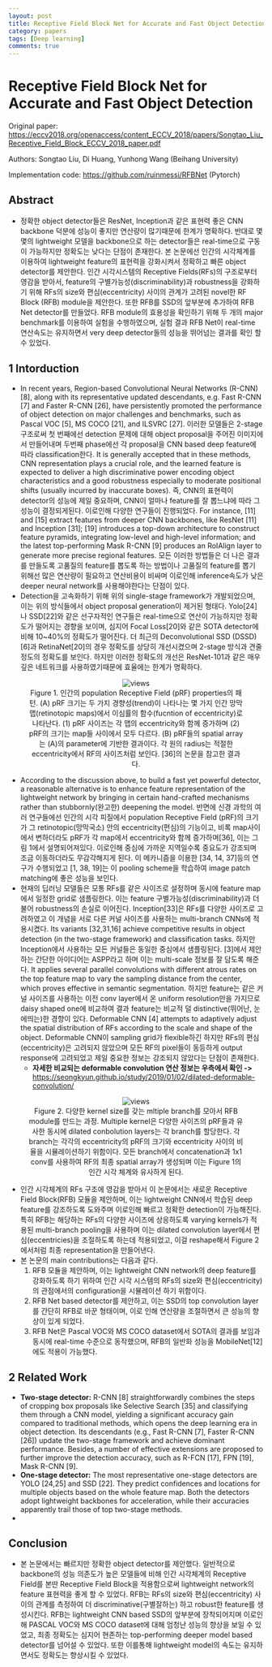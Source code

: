 ```yaml
---
layout: post
title: Receptive Field Block Net for Accurate and Fast Object Detection
category: papers
tags: [Deep learning]
comments: true
---
```


# Receptive Field Block Net for Accurate and Fast Object Detection

Original paper: https://eccv2018.org/openaccess/content_ECCV_2018/papers/Songtao_Liu_Receptive_Field_Block_ECCV_2018_paper.pdf

Authors: Songtao Liu, Di Huang, Yunhong Wang (Beihang University)

Implementation code: https://github.com/ruinmessi/RFBNet (Pytorch)

## Abstract
- 정확한 object detector들은 ResNet, Inception과 같은 표현력 좋은 CNN backbone 덕분에 성능이 좋지만 연산량이 많기때문에 한계가 명확하다. 반대로 몇몇의 lightweight 모델을 backbone으로 하는 detector들은 real-time으로 구동이 가능하지만 정확도는 낮다는 단점이 존재한다. 본 논문에선 인간의 시각체계를 이용하여 lightweight feature의 표현력을 강화시켜서 정확하고 빠른 object detector를 제안한다. 인간 시각시스템의 Receptive Fields(RFs)의 구조로부터 영감을 받아서, feature의 구별가능성(discriminability)과 robustness을 강화하기 위해 RFs의 size와 편심(eccentricity) 사이의 관계가 고려된 novel한 RF Block (RFB) module을 제안한다. 또한 RFB를 SSD의 앞부분에 추가하여 RFB Net detector를 만들었다. RFB module의 효용성을 확인하기 위해 두 개의 major benchmark를 이용하여 실험을 수행하였으며, 실험 결과 RFB Net이 real-time 연산속도는 유지하면서 very deep detector들의 성능을 뛰어넘는 결과를 확인 할 수 있었다.

## 1 Intorduction
- In recent years, Region-based Convolutional Neural Networks (R-CNN) [8], along with its representative updated descendants, e.g. Fast R-CNN [7] and Faster R-CNN [26], have persistently promoted the performance of object detection on major challenges and benchmarks, such as Pascal VOC [5], MS COCO [21], and ILSVRC [27]. 이러한 모델들은 2-stage 구조로써 첫 번째에선 detection 문제에 대해 object proposal을 주어진 이미지에서 만들어내며 두번째 phase에선 각 proposal을 CNN based deep feature에 따라 classification한다. It is generally accepted that in these methods, CNN representation plays a crucial role, and the learned feature is expected to deliver a high discriminative power encoding object characteristics and a good robustness especially to moderate positional shifts (usually incurred by inaccurate boxes). 즉, CNN의 표현력이 detector의 성능에 제일 중요하며, CNN이 얼마나 feature를 잘 뽑느냐에 따라 그 성능이 결정되게된다. 이로인해 다양한 연구들이 진행되었다. For instance, [11] and [15] extract features from deeper CNN backbones, like ResNet [11] and Inception [31]; [19] introduces a top-down architecture to construct feature pyramids, integrating low-level and high-level information; and the latest top-performing Mask R-CNN [9] produces an RoIAlign layer to generate more precise regional features. 모든 이러한 방법들은 더 나은 결과를 만들도록 고품질의 feature를 뽑도록 하는 방법이나 고품질의 feature를 뽑기 위해선 많은 연산량이 필요하고 연산비용이 비싸며 이로인해 inference속도가 낮은 deeper neural network를 사용해야한다는 단점이 있다.
- Detection을 고속화하기 위해 위의 single-stage framework가 개발되었으며, 이는 위의 방식들에서 object proposal generation이 제거된 형태다. Yolo[24]나 SSD[22]와 같은 선구자적인 연구들은 real-time으로 연산이 가능하지만 정확도가 떨어지는 경향을 보이며, 심지어 Focal Loss[20]와 같은 SOTA detector에 비해 10~40%의 정확도가 떨어진다. 더 최근의 Deconvolutional SSD (DSSD)[6]과 RetinaNet[20]의 경우 정확도를 상당히 개선시켰으며 2-stage 방식과 견줄정도의 정확도를 보인다. 하지만 이러한 정확도의 개선은 ResNet-101과 같은 매우 깊은 네트워크를 사용하였기때문에 효율에는 한계가 명확하다.

<center>
<figure>
<img src="/assets/post_img/papers/2019-04-17-rfb_net/fig1.PNG" alt="views">
<figcaption>Figure 1. 인간의 population Receptive Field (pRF) properties의 패턴. (A) pRF 크기는 두 가지 경향성(trend)이 나타나는 몇 가지 인간 망막 맵(retinotopic maps)에서 이심률의 함수(fucntion of eccentricity)로 나타난다. (1) pRF 사이즈는 각 맵의 eccentricity와 함께 증가하며 (2) pRF의 크기는 map들 사이에서 모두 다르다. (B) pRF들의 spatial array는 (A)의 parameter에 기반한 결과이다. 각 원의 radius는 적절한 eccentricity에서 RF의 사이즈처럼 보인다. [36]의 논문을 참고한 결과다.</figcaption>
</figure>
</center>

- According to the discussion above, to build a fast yet powerful detector, a reasonable alternative is to enhance feature representation of the lightweight network by bringing in certain hand-crafted mechanisms rather than stubbornly(완고한) deepening the model. 반면에 신경 과학의 여러 연구들에선 인간의 시각 피질에서 population Receptive Field (pRF)의 크기가 그 retinotopic(망막국소) 안의 eccentricity(편심)의 기능이고, 비록 map사이에서 변하더라도 pRF가 각 map에서 eccentricity와 함께 증가하며[36], 이는 그림 1에서 설명되어져있다. 이로인해 중심에 가까운 지역일수록 중요도가 강조되며 조금 이동하더라도 무감각해지게 된다. 이 메카니즘을 이용한 [34, 14, 37]등의 연구가 수행되었고 [1, 38, 19]는 이 pooling scheme을 학습하여 image patch matching에 좋은 성능을 보인다.
- 현재의 딥러닝 모델들은 모통 RFs를 같은 사이즈로 설정하며 동시에 feature map에서 일정한 grid로 샘플링한다. 이는 feature 구별가능성(discriminability)과 더불어 robustness의 손실로 이어진다. Inception[33]은 RFs를 다양한 사이즈로 고려하였고 이 개념을 서로 다른 커널 사이즈를 사용하는 multi-branch CNNs에 적용시켰다. Its variants [32,31,16] achieve competitive results in object detection (in the two-stage framework) and classification tasks. 하지만 Inception에서 사용하는 모든 커널들은 동일한 중심에서 샘플링된다. [3]에서 제안하는 간단한 아이디어는 ASPP라고 하며 이는 multi-scale 정보를 잘 담도록 해준다. It applies several parallel convolutions with different atrous rates on the top feature map to vary the sampling distance from the center, which proves effective in semantic segmentation. 하지만 feature는 같은 커널 사이즈를 사용하는 이전 conv layer에서 온 uniform resolution만을 가지므로 daisy shaped one에 비교하여 결과 feature는 비교적 덜 distinctive(뛰어난, 눈에띄는)한 경향이 있다.  Deformable CNN [4] attempts to adaptively adjust the spatial distribution of RFs according to the scale and shape of the object. Deformable CNN이 sampling grid가 flexible하긴 하지만 RFs의 편심(eccentricity)은 고려되지 않았으며 모든 RF의 pixel들이 동등하게 output response에 고려되었고 제일 중요한 정보는 강조되지 않았다는 단점이 존재한다.
  - __자세한 비교되는 deformable convolution 연산 정보는 우측에서 확인 ->__ https://seongkyun.github.io/study/2019/01/02/dilated-deformable-convolution/

<center>
<figure>
<img src="/assets/post_img/papers/2019-04-17-rfb_net/fig2.PNG" alt="views">
<figcaption>Figure 2. 다양한 kernel size를 갖는 mltiple branch를 모아서 RFB module를 만드는 과정. Multiple kernel은 다양한 사이즈의 pRF들과 유사한 동시에 dilated conbolution layers는 각 branch를 할당한다. 각 branch는 각각의 eccentricity의 pRF의 크기와 eccentricity 사이의 비율을 시뮬레이션하기 위함이다. 모든 branch에서 concatenation과 1x1 conv를 사용하여 RF의 최종 spatial array가 생성되며 이는 Figure 1의 인간 시각 체계와 유사하게 된다.</figcaption>
</figure>
</center>

- 인간 시각체계의 RFs 구조에 영감을 받아서 이 논문에서는 새로운 Receptive Field Block(RFB) 모듈을 제안하며, 이는 lightweight CNN에서 학습된 deep feature를 강조하도록 도와주며 이로인해 빠르고 정확한 detection이 가능해진다. 특히 RFB는 해당하는 RFs의 다양한 사이즈에 상응하도록 varying kernels가 적용된 multi-branch pooling을 사용하며 이는 dilated convolution layer에서 편심(eccentricies)을 조절하도록 하는데 적용되었고, 이걸 reshape해서 Figure 2에서처럼 최종 representation을 만들어낸다. 
- 본 논문의 main contributions는 다음과 같다.
  1. RFB 모듈을 제안하며, 이는 lightweight CNN network의 deep feature를 강화하도록 하기 위하여 인간 시각 시스템의 RFs의 size와 편심(eccentricity)의 관점에서의 configuration을 시뮬레이션 하기 위함이다.
  2. RFB Net based detector를 제안하고, 이는 SSD의 top convolution layer를 간단히 RFB로 바꾼 형태이며, 이로 인해 연산량을 조절하면서 큰 성능의 향상이 있게 되었다.
  3. RFB Net은 Pascal VOC와 MS COCO dataset에서 SOTA의 결과를 보임과 동시에 real-time 수준으로 동작했으며, RFB의 일반화 성능을 MobileNet[12]에도 적용이 가능했다.

## 2 Related Work
- __Two-stage detector:__ R-CNN [8] straightforwardly combines the steps of cropping box proposals like Selective Search [35] and classifying them through a CNN model, yielding a significant accuracy gain compared to traditional methods, which opens the deep learning era in object detection. Its descendants (e.g., Fast R-CNN [7], Faster R-CNN [26]) update the two-stage framework and achieve dominant performance. Besides, a number of effective extensions are proposed to further improve the detection accuracy, such as R-FCN [17], FPN [19], Mask R-CNN [9].
- __One-stage detector:__ The most representative one-stage detectors are YOLO [24,25] and SSD [22]. They predict confidences and locations for multiple objects based on the whole feature map. Both the detectors adopt lightweight backbones for acceleration, while their accuracies apparently trail those of top two-stage methods.
- 




## Conclusion
- 본 논문에서는 빠르지만 정확한 object detector를 제안했다. 일반적으로 backbone의 성능 의존도가 높은 모델들에 비해 인간 시각체계의 Receptive Field를 본딴 Receptive Field Block을 적용함으로써 lightweight network의 feature 표현력을 좋게 할 수 있었다. RFB는 RFs의 size와 편심(eccentricity) 사이의 관계를 측정하여 더 discriminative(구별잘하는) 하고 robust한 feature를 생성시킨다. RFB는 lightweight CNN based SSD의 앞부분에 장착되어지며 이로인해 PASCAL VOC와 MS COCO dataset에 대해 엄청난 성능의 향상을 보일 수 있었고, 최종 정확도는 심지어 현존하는 top-performing deeper model based detector를 넘어설 수 있었다. 또한 이를통해 lightweight model의 속도는 유지하면서도 정확도는 향상시킬 수 있었다.


